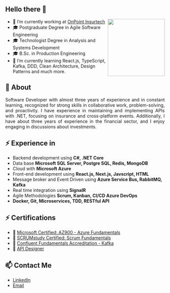## Hello there 👋

<img align="right" height="180" src="https://github-readme-stats.vercel.app/api/top-langs/?username=guftrindade&layout=compact&theme=default)](https://github.com/anuraghazra/github-readme-stats"/>

- 🔭 I’m currently working at [OnPoint Insurtech](https://www.linkedin.com/company/onpointinsurtech/)
- 🎓 Postgraduate Degree in Agile Software Engineering	
- 🎓 Technologist Degree in Analysis and Systems Development
- 🎓 B.Sc. in Production Engineering
- 🌱 I’m currently learning React.js, TypeScript, Kafka, DDD, Clean Architecture, Design Patterns and much more.

## 🧐 About

<p align="justify">Software Developer with almost three years of experience and in constant learning, recognized for strong skills in collaborative work, problem-solving, and proactivity. I have experience in maintaining and implementing APIs with .NET, focusing on insurance and cross-platform events. Additionally, I have about three years of experience in the financial sector, and I enjoy engaging in discussions about investments.</p>

## ⚡ Experience in
- Backend development using **C#, .NET Core**
- Data base **Microsoft SQL Server, Postgre SQL, Redis, MongoDB**
- Cloud with **Microsoft Azure**
- Front-end development using **React.js, Next.js, Javscript, HTML**
- Message broker and Event Driven using **Azure Service Bus, RabbitMQ, Kafka**
- Real time integration using **SignalR**
- Agile Methodologies **Scrum, Kanban, CI/CD Azure DevOps**
- **Docker, Git, Microservices, TDD, RESTful API**


## ⚡ Certifications
- 🏅 [Microsoft Certified: AZ900 - Azure Fundamentals](https://www.credly.com/badges/ac7bd337-7cbf-4d87-9abd-3d7917a8ffa0)
- 🏅 [SCRUMstudy Certified: Scrum Fundamentals](https://www.scrumstudy.com/certification/verify?type=SFC&number=883928)
- 🏅 [Confluent Fundamentals Accreditation - Kafka](https://www.credential.net/cf162166-d0d6-4b35-9ca5-f61971b50c73#gs.g2buot)
- 🏅 [API Designer](https://www.linkedin.com/company/api-academy)

## 📫 Contact Me

- [LinkedIn](https://www.linkedin.com/in/gustavoftrindade/)
- [Email](gustavo.trindade.tech@gmail.com)
